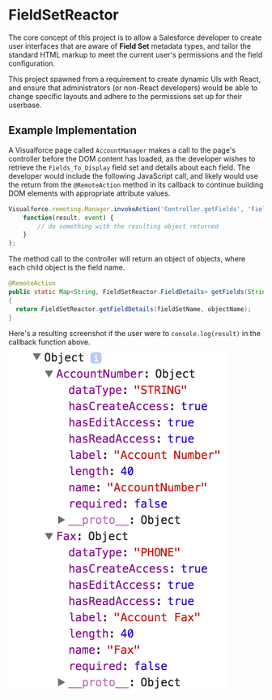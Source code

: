 # FieldSetReactor

The core concept of this project is to allow a Salesforce developer to create user interfaces that are aware of **Field Set** metadata types, and tailor the standard HTML markup to meet the current user's permissions and the field configuration.

This project spawned from a requirement to create dynamic UIs with React, and ensure that administrators (or non-React developers) would be able to change specific layouts and adhere to the permissions set up for their userbase.

## Example Implementation

A Visualforce page called `AccountManager` makes a call to the page's controller before the DOM content has loaded, as the developer wishes to retrieve the `Fields_To_Display` field set and details about each field. The developer would include the following JavaScript call, and likely would use the return from the `@RemoteAction` method in its callback to continue building DOM elements with appropriate attribute values.

```js
Visualforce.remoting.Manager.invokeAction('Controller.getFields', 'Fields_To_Display', 'Account',
	function(result, event) {
		// do something with the resulting object returned
	}
);
```

The method call to the controller will return an object of objects, where each child object is the field name.
```java
@RemoteAction
public static Map<String, FieldSetReactor.FieldDetails> getFields(String fieldSetName, String objectName)
{
  return FieldSetReactor.getFieldDetails(fieldSetName, objectName);
}
```

Here's a resulting screenshot if the user were to `console.log(result)` in the callback function above.
![return.png](return.png)